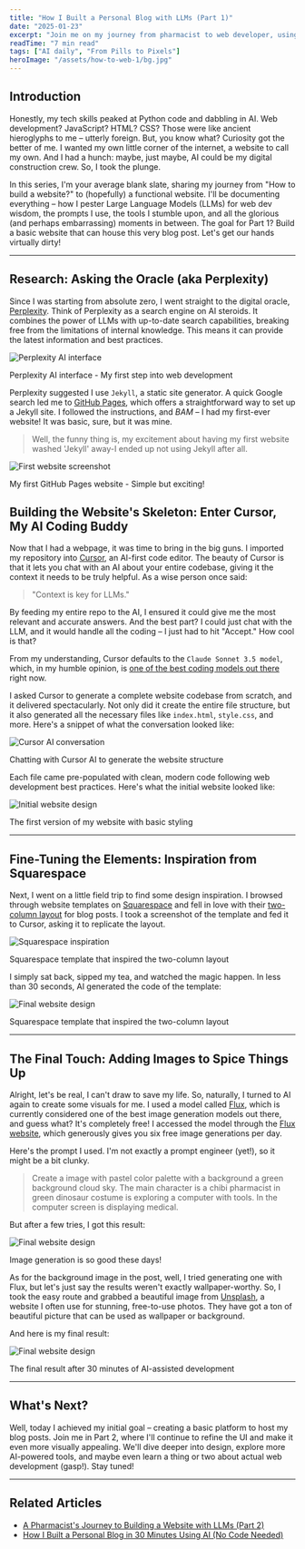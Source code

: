 ```yaml
---
title: "How I Built a Personal Blog with LLMs (Part 1)"
date: "2025-01-23"
excerpt: "Join me on my journey from pharmacist to web developer, using AI as my buddy."
readTime: "7 min read"
tags: ["AI daily", "From Pills to Pixels"]
heroImage: "/assets/how-to-web-1/bg.jpg"
---
```


## Introduction

Honestly, my tech skills peaked at Python code and dabbling in AI. Web development? JavaScript? HTML? CSS? Those were like ancient hieroglyphs to me – utterly foreign. But, you know what? Curiosity got the better of me. I wanted my own little corner of the internet, a website to call my own. And I had a hunch: maybe, just maybe, AI could be my digital construction crew. So, I took the plunge.

In this series, I'm your average blank slate, sharing my journey from "How to build a website?" to (hopefully) a functional website. I'll be documenting everything – how I pester Large Language Models (LLMs) for web dev wisdom, the prompts I use, the tools I stumble upon, and all the glorious (and perhaps embarrassing) moments in between. The goal for Part 1? Build a basic website that can house this very blog post. Let's get our hands virtually dirty!

---

## Research: Asking the Oracle (aka Perplexity)

Since I was starting from absolute zero, I went straight to the digital oracle, [Perplexity](https://www.perplexity.ai/). Think of Perplexity as a search engine on AI steroids. It combines the power of LLMs with up-to-date search capabilities, breaking free from the limitations of internal knowledge. This means it can provide the latest information and best practices.

<div class="image-container">
    <img src="/assets/how-to-web-1/perplexity.png" alt="Perplexity AI interface">
    <p class="image-caption">Perplexity AI interface - My first step into web development</p>
</div>

Perplexity suggested I use `Jekyll`, a static site generator. A quick Google search led me to [GitHub Pages](https://pages.github.com/), which offers a straightforward way to set up a Jekyll site. I followed the instructions, and *BAM* – I had my first-ever website! It was basic, sure, but it was mine.

> Well, the funny thing is, my excitement about having my first website washed 'Jekyll' away-I ended up not using Jekyll after all.

<div class="image-container">
    <img src="/assets/how-to-web-1/init.png" alt="First website screenshot">
    <p class="image-caption">My first GitHub Pages website - Simple but exciting!</p>
</div>

## Building the Website's Skeleton: Enter Cursor, My AI Coding Buddy

Now that I had a webpage, it was time to bring in the big guns. I imported my repository into [Cursor](https://www.cursor.com/), an AI-first code editor. The beauty of Cursor is that it lets you chat with an AI about your entire codebase, giving it the context it needs to be truly helpful. As a wise person once said:

> "Context is key for LLMs."

By feeding my entire repo to the AI, I ensured it could give me the most relevant and accurate answers. And the best part? I could just chat with the LLM, and it would handle all the coding – I just had to hit "Accept." How cool is that?

From my understanding, Cursor defaults to the `Claude Sonnet 3.5 model`, which, in my humble opinion, is [one of the best coding models out there](https://web.lmarena.ai/leaderboard) right now.

I asked Cursor to generate a complete website codebase from scratch, and it delivered spectacularly. Not only did it create the entire file structure, but it also generated all the necessary files like `index.html`, `style.css`, and more. Here's a snippet of what the conversation looked like:

<div class="image-container">
    <img src="/assets/how-to-web-1/cursor-1.png" alt="Cursor AI conversation">
    <p class="image-caption">Chatting with Cursor AI to generate the website structure</p>
</div>

Each file came pre-populated with clean, modern code following web development best practices. Here's what the initial website looked like:

<div class="image-container">
    <img src="/assets/how-to-web-1/first.png" alt="Initial website design">
    <p class="image-caption">The first version of my website with basic styling</p>
</div>

---

## Fine-Tuning the Elements: Inspiration from Squarespace

Next, I went on a little field trip to find some design inspiration. I browsed through website templates on [Squarespace](https://www.squarespace.com/) and fell in love with their [two-column layout](https://www.squarespace.com/templates/palmera-fluid-demo) for blog posts. I took a screenshot of the template and fed it to Cursor, asking it to replicate the layout.

<div class="image-container">
    <img src="/assets/how-to-web-1/cursor-2.png" alt="Squarespace inspiration">
    <p class="image-caption">Squarespace template that inspired the two-column layout</p>
</div>

I simply sat back, sipped my tea, and watched the magic happen. In less than 30 seconds, AI generated the code of the template:

<div class="image-container">
    <img src="/assets/how-to-web-1/end-1.png" alt="Final website design">
    <p class="image-caption">Squarespace template that inspired the two-column layout</p>
</div>

---

## The Final Touch: Adding Images to Spice Things Up

Alright, let's be real, I can't draw to save my life. So, naturally, I turned to AI again to create some visuals for me. I used a model called [Flux](https://github.com/black-forest-labs/flux), which is currently considered one of the best image generation models out there, and guess what? It's completely free! I accessed the model through the [Flux website](https://www.fluxpro.ai/), which generously gives you six free image generations per day.

Here's the prompt I used. I'm not exactly a prompt engineer (yet!), so it might be a bit clunky.

> Create a image with pastel color palette with a background a green background cloud sky. The main character is a chibi pharmacist in green dinosaur costume is exploring a computer with tools. In the computer screen is displaying medical.

But after a few tries, I got this result:

<div class="image-container">
    <img src="/assets/how-to-web-1/img-gen.png" alt="Final website design">
    <p class="image-caption">Image generation is so good these days!</p>
</div>

As for the background image in the post, well, I tried generating one with Flux, but let's just say the results weren't exactly wallpaper-worthy. So, I took the easy route and grabbed a beautiful image from [Unsplash](https://unsplash.com/), a website I often use for stunning, free-to-use photos. They have got a ton of beautiful picture that can be used as wallpaper or background.

And here is my final result:
<div class="image-container">
    <img src="/assets/how-to-web-1/end-2.png" alt="Final website design">
    <p class="image-caption">The final result after 30 minutes of AI-assisted development</p>
</div>

---

## What's Next?

Well, today I achieved my initial goal – creating a basic platform to host my blog posts. Join me in Part 2, where I'll continue to refine the UI and make it even more visually appealing. We'll dive deeper into design, explore more AI-powered tools, and maybe even learn a thing or two about actual web development (gasp!). Stay tuned!

---

## Related Articles
- [A Pharmacist's Journey to Building a Website with LLMs (Part 2)](#)
- [How I Built a Personal Blog in 30 Minutes Using AI (No Code Needed)](#)
